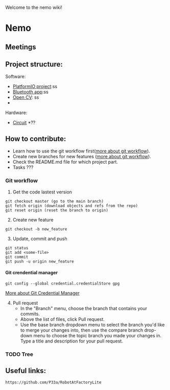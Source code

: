 Welcome to the nemo wiki!

# Nemo

## Meetings

## Project structure:

Software:
* [PlatformIO project](sofware/pio_project/README.md):ss
* [Bluetooth app](software/bluetooth_app/README.md):ss
* [Open CV](/software/OpenCV//README.md): ss
*
Hardware:
* [Circuit](hardware/circuit/README.md)
*??

## How to contribute:
* Learn how to use the git workflow first([more about git workflow](###-git-workflow)).
* Create new branches for new features ([more about git workflow](###-git-workflow)).
* Check the README.md file for which project part.
* Tasks ???

### Git workflow

1. Get the code lastest version
```
git checkout master (go to the main branch)
git fetch origin (download objects and refs from the repo)
git reset origin (reset the branch to origin)
```
2. Create new feature
```
git checkout -b new_feature
```
3. Update, commit and push
```
git status
git add <some-file>
git commit
git push -u origin new_feature
```
#### Git crendential manager
```
git config --global credential.credentialStore gpg
```
[More about Git Credential Manager](https://github.com/GitCredentialManager/)

4. Pull request <br>
    * In the "Branch" menu, choose the branch that contains your commits. 
    * Above the list of files, click Pull request. 
    * Use the base branch dropdown menu to select the branch you'd like to merge your changes into, then use the compare branch drop-down menu to choose the topic branch you made your changes in.
Type a title and description for your pull request.

### TODO Tree

## Useful links:
    https://github.com/P33a/RobotAtFactoryLite